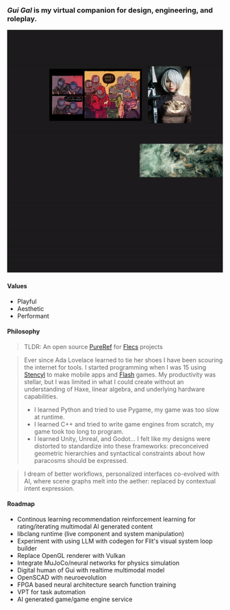 ### ***Gui Gal*** is my virtual companion for design, engineering, and roleplay.
![](./res/img/example_0.gif)

#### Values
* Playful
* Aesthetic
* Performant

#### Philosophy

>TLDR: An open source [PureRef](https://www.pureref.com/) for [Flecs](https://github.com/SanderMertens/flecs) projects

>Ever since Ada Lovelace learned to tie her shoes I have been scouring the internet for tools. I started programming when I was 15 using [Stencyl](http://www.stencyl.com/ "Stencyl") to make mobile apps and [Flash](https://www.youtube.com/watch?v=uhvey_FjtXA "Flash games r cool") games. My productivity was stellar, but I was limited in what I could create without an understanding of Haxe, linear algebra, and underlying hardware capabilities.
>* I learned Python and tried to use Pygame, my game was too slow at runtime.
>* I learned C++ and tried to write game engines from scratch, my game took too long to program.
>* I learned Unity, Unreal, and Godot... I felt like my designs were distorted to standardize into these frameworks: preconceived geometric hierarchies and syntactical constraints about how paracosms should be expressed.

>I dream of better workflows, personalized interfaces co-evolved with AI, where scene graphs melt into the aether: replaced by contextual intent expression. 

#### Roadmap
* Continous learning recommendation reinforcement learning for rating/iterating multimodal AI generated content
* libclang runtime (live component and system manipulation)
* Experiment with using LLM with codegen for Flit's visual system loop builder
* Replace OpenGL renderer with Vulkan
* Integrate MuJoCo/neural networks for physics simulation
* Digital human of Gui with realtime multimodal model
* OpenSCAD with neuroevolution
* FPGA based neural architecture search function training
* VPT for task automation
* AI generated game/game engine service
